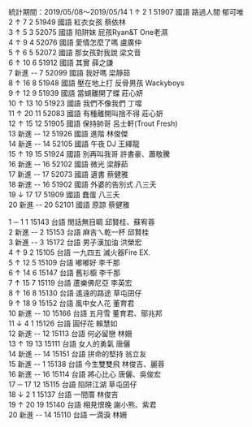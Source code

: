 統計期間：2019/05/08～2019/05/14
1 	↑ 	2 	1 	51907 	國語 	路過人間 	郁可唯 		
2 	↑ 	7 	2 	51949 	國語 	紅衣女孩 	蔡依林 		
3 	↑ 	5 	3 	52075 	國語 	陷阱妹 	屁孩Ryan&T One老濕 		
4 	↑ 	9 	4 	52076 	國語 	愛情怎麼了嗎 	盧廣仲 		
5 	↑ 	6 	5 	52072 	國語 	那女孩對我說 	梁文音 		
6 	↑ 	10 	6 	51912 	國語 	其實 	薛之謙 		
7 	新進 	-- 	7 	52099 	國語 	我好嗎 	梁靜茹 		
8 	↑ 	16 	8 	51948 	國語 	壓在地上打 	反骨男孩 Wackyboys 		
9 	↑ 	12 	9 	51939 	國語 	當蝴離開了蝶 	莊心妍 		
10 	↑ 	13 	10 	51923 	國語 	我們不像我們 	丁噹 		
11 	↑ 	20 	11 	52083 	國語 	有種離開叫捨不得 	莊心妍 		
12 	↑ 	15 	12 	51905 	國語 	保持帥哥 	呂士軒(Trout Fresh) 		
13 	新進 	-- 	12 	51926 	國語 	進階 	林俊傑 		
14 	新進 	-- 	14 	52105 	國語 	午夜 DJ 	王繹龍 		
15 	↑ 	19 	15 	51924 	國語 	別再叫我哥 	許書豪、蕭敬騰 		
16 	新進 	-- 	16 	52102 	國語 	微光 	梁靜茹 		
17 	新進 	-- 	17 	52073 	國語 	遺書 	蔡健雅 		
18 	新進 	-- 	16 	51902 	國語 	外婆的告別式 	八三夭 		
19 	↓ 	17 	17 	51909 	國語 	蠢蛋 	八三夭 		
20 	新進 	-- 	20 	52101 	國語 	原諒 	蔡健雅

1 	─ 	1 	1 	15143 	台語 	閒話無目睭 	邱賢桂、蘇宥蓉 		
2 	新進 	-- 	2 	15153 	台語 	麻吉ㄟ乾一杯 	邱賢桂 		
3 	新進 	-- 	3 	15172 	台語 	男子漢加油 	洪榮宏 		
4 	↑ 	9 	2 	15105 	台語 	一九四五 	滅火器Fire EX. 		
5 	↑ 	12 	5 	15109 	台語 	嘟嘟好 	李千那 		
6 	↑ 	14 	6 	15147 	台語 	舊衫櫥 	李千那 		
7 	↑ 	15 	7 	15119 	台語 	蘆樂佛尼亞 	李英宏 		
8 	↑ 	16 	8 	15130 	台語 	遙遠的路途 	草屯囝仔 		
9 	↑ 	18 	9 	15152 	台語 	風中女人花 	董育君 		
10 	新進 	-- 	10 	15166 	台語 	五月雪 	董育君、鄔兆邦 		
11 	↓ 	4 	1 	15126 	台語 	圓仔花 	賴慧如 		
12 	新進 	-- 	12 	15113 	台語 	何必留戀 	林姍 		
13 	↑ 	19 	13 	15111 	台語 	女人的勇氣 	唐儷 		
14 	新進 	-- 	14 	15151 	台語 	拼命的堅持 	翁立友 		
15 	新進 	-- 	1 	15138 	台語 	今生雙雙飛 	林俊吉、麗蓉 		
16 	新進 	-- 	16 	15114 	台語 	將心比心 	唐儷、吳俊宏 		
17 	─ 	17 	12 	15115 	台語 	陷阱江湖 	草屯囝仔 		
18 	↓ 	2 	1 	15137 	台語 	一間厝 	林俊吉 		
19 	↑ 	20 	19 	15140 	台語 	相見恨晚 	謝小熊、紫君 		
20 	新進 	-- 	14 	15110 	台語 	一滴淚 	林姍